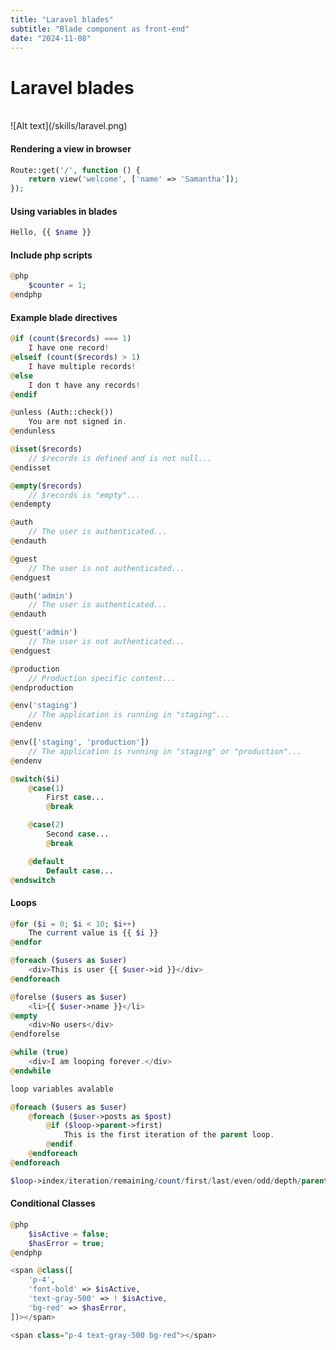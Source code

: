 ```yaml
---
title: "Laravel blades"
subtitle: "Blade component as front-end"
date: "2024-11-08"
---
```


# Laravel blades

<br>
![Alt text](/skills/laravel.png)

#### Rendering a view in browser

```php
Route::get('/', function () {
    return view('welcome', ['name' => 'Samantha']);
});
```

#### Using variables in blades

```php
Hello, {{ $name }}
```

#### Include php scripts

```php
@php
    $counter = 1;
@endphp
```

#### Example blade directives

```php
@if (count($records) === 1)
    I have one record!
@elseif (count($records) > 1)
    I have multiple records!
@else
    I don t have any records!
@endif
```

```php
@unless (Auth::check())
    You are not signed in.
@endunless
```

```php
@isset($records)
    // $records is defined and is not null...
@endisset

@empty($records)
    // $records is "empty"...
@endempty
```

```php
@auth
    // The user is authenticated...
@endauth

@guest
    // The user is not authenticated...
@endguest
```

```php
@auth('admin')
    // The user is authenticated...
@endauth

@guest('admin')
    // The user is not authenticated...
@endguest
```

```php
@production
    // Production specific content...
@endproduction
```

```php
@env('staging')
    // The application is running in "staging"...
@endenv

@env(['staging', 'production'])
    // The application is running in "staging" or "production"...
@endenv
```

```php
@switch($i)
    @case(1)
        First case...
        @break

    @case(2)
        Second case...
        @break

    @default
        Default case...
@endswitch
```

#### Loops

```php
@for ($i = 0; $i < 10; $i++)
    The current value is {{ $i }}
@endfor

@foreach ($users as $user)
    <div>This is user {{ $user->id }}</div>
@endforeach

@forelse ($users as $user)
    <li>{{ $user->name }}</li>
@empty
    <div>No users</div>
@endforelse

@while (true)
    <div>I am looping forever.</div>
@endwhile

loop variables avalable

@foreach ($users as $user)
    @foreach ($user->posts as $post)
        @if ($loop->parent->first)
            This is the first iteration of the parent loop.
        @endif
    @endforeach
@endforeach

$loop->index/iteration/remaining/count/first/last/even/odd/depth/parent
```

#### Conditional Classes

```php
@php
    $isActive = false;
    $hasError = true;
@endphp

<span @class([
    'p-4',
    'font-bold' => $isActive,
    'text-gray-500' => ! $isActive,
    'bg-red' => $hasError,
])></span>

<span class="p-4 text-gray-500 bg-red"></span>
```
